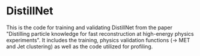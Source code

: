 # DistillNet
This is the code for training and validating DistillNet from the paper "Distilling particle knowledge for fast reconstruction at high-energy physics experiments". It includes the training, physics validation functions (-> MET and Jet clustering) as well as the code utilized for profiling.
